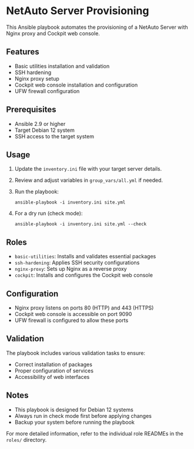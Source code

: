# NetAuto Server Provisioning

This Ansible playbook automates the provisioning of a NetAuto Server with Nginx proxy and Cockpit web console.

## Features

- Basic utilities installation and validation
- SSH hardening
- Nginx proxy setup
- Cockpit web console installation and configuration
- UFW firewall configuration

## Prerequisites

- Ansible 2.9 or higher
- Target Debian 12 system
- SSH access to the target system

## Usage

1. Update the `inventory.ini` file with your target server details.
2. Review and adjust variables in `group_vars/all.yml` if needed.
3. Run the playbook:

   ```
   ansible-playbook -i inventory.ini site.yml
   ```

4. For a dry run (check mode):

   ```
   ansible-playbook -i inventory.ini site.yml --check
   ```

## Roles

- `basic-utilities`: Installs and validates essential packages
- `ssh-hardening`: Applies SSH security configurations
- `nginx-proxy`: Sets up Nginx as a reverse proxy
- `cockpit`: Installs and configures the Cockpit web console

## Configuration

- Nginx proxy listens on ports 80 (HTTP) and 443 (HTTPS)
- Cockpit web console is accessible on port 9090
- UFW firewall is configured to allow these ports

## Validation

The playbook includes various validation tasks to ensure:

- Correct installation of packages
- Proper configuration of services
- Accessibility of web interfaces

## Notes

- This playbook is designed for Debian 12 systems
- Always run in check mode first before applying changes
- Backup your system before running the playbook

For more detailed information, refer to the individual role READMEs in the `roles/` directory.
